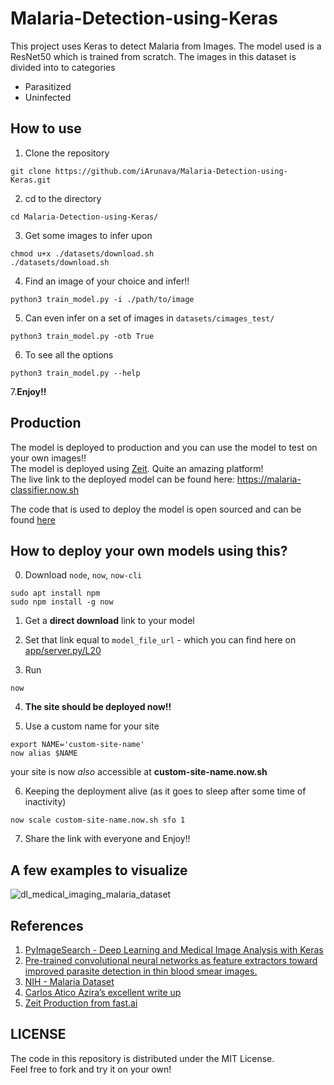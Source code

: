 # Malaria-Detection-using-Keras

This project uses Keras to detect Malaria from Images. The model used is a ResNet50 which is trained from scratch.
The images in this dataset is divided into to categories
- Parasitized
- Uninfected

## How to use

1. Clone the repository
```
git clone https://github.com/iArunava/Malaria-Detection-using-Keras.git
```

2. cd to the directory
```
cd Malaria-Detection-using-Keras/
```

3. Get some images to infer upon
```
chmod u+x ./datasets/download.sh
./datasets/download.sh
```

4. Find an image of your choice and infer!!
```
python3 train_model.py -i ./path/to/image
```

5. Can even infer on a set of images in `datasets/cimages_test/`
```
python3 train_model.py -otb True
```

6. To see all the options
```
python3 train_model.py --help
```

7.**Enjoy!!**

## Production

The model is deployed to production and you can use the model to test on your own images!!<br/>
The model is deployed using [Zeit](https://zeit.co/). Quite an amazing platform!<br/>
The live link to the deployed model can be found here: https://malaria-classifier.now.sh <br/>

The code that is used to deploy the model is open sourced and can be found [here](https://github.com/iArunava/Malaria-Detection-using-Keras/tree/master/zeit)

## How to deploy your own models using this?

0. Download `node`, `now`, `now-cli`
```
sudo apt install npm
sudo npm install -g now
```

1. Get a **direct download** link to your model

2. Set that link equal to `model_file_url` - which you can find here on [app/server.py/L20](https://github.com/iArunava/Malaria-Detection-using-Keras/blob/master/zeit/app/server.py#L20)

3. Run
```
now
```

4. **The site should be deployed now!!**

5. Use a custom name for your site
```
export NAME='custom-site-name'
now alias $NAME
```
your site is now *also* accessible at **custom-site-name.now.sh**

6. Keeping the deployment alive (as it goes to sleep after some time of inactivity)
```
now scale custom-site-name.now.sh sfo 1
```

7. Share the link with everyone and Enjoy!!


## A few examples to visualize

![dl_medical_imaging_malaria_dataset](https://user-images.githubusercontent.com/26242097/50046086-713da980-00c3-11e9-9c79-db215df220e2.jpg)

## References

1. [PyImageSearch - Deep Learning and Medical Image Analysis with Keras](https://www.pyimagesearch.com/2018/12/03/deep-learning-and-medical-image-analysis-with-keras/)
2. [Pre-trained convolutional neural networks as feature extractors toward improved parasite detection in thin blood smear images.](https://lhncbc.nlm.nih.gov/system/files/pub9752.pdf)
3. [NIH - Malaria Dataset](https://ceb.nlm.nih.gov/repositories/malaria-datasets/)
4. [Carlos Atico Azira’s excellent write up](https://blog.insightdatascience.com/https-blog-insightdatascience-com-malaria-hero-a47d3d5fc4bb)
5. [Zeit Production from fast.ai](https://github.com/fastai/course-v3/tree/master/docs/production)

## LICENSE

The code in this repository is distributed under the MIT License. <br/>
Feel free to fork and try it on your own!
